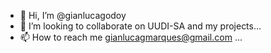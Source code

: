 - 👋 Hi, I’m @gianlucagodoy
- 💞️ I’m looking to collaborate on UUDI-SA and my projects...
- 📫 How to reach me gianlucagmarques@gmail.com ...

<!---
gianlucagodoy/gianlucagodoy is a ✨ special ✨ repository because its `README.md` (this file) appears on your GitHub profile.
You can click the Preview link to take a look at your changes.
--->
